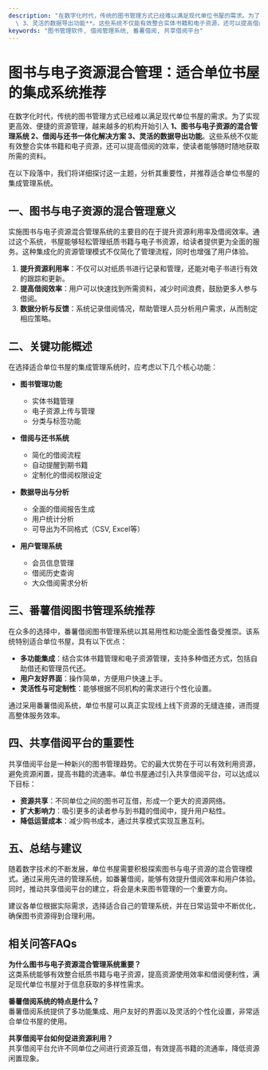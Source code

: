 ```yaml
---
description: "在数字化时代，传统的图书管理方式已经难以满足现代单位书屋的需求。为了实现更高效、便捷的资源管理，越来越多的机构开始引入 **1、图书与电子资源的混合管理系统 2、借阅与还书一体化解决方案\
  \ 3、灵活的数据导出功能**。这些系统不仅能有效整合实体书籍和电子资源，还可以提高借阅的效率，使读者能够随时随地获取所需的资料。"
keywords: "图书管理软件, 借阅管理系统, 番薯借阅, 共享借阅平台"
---
```

# 图书与电子资源混合管理：适合单位书屋的集成系统推荐

在数字化时代，传统的图书管理方式已经难以满足现代单位书屋的需求。为了实现更高效、便捷的资源管理，越来越多的机构开始引入 **1、图书与电子资源的混合管理系统 2、借阅与还书一体化解决方案 3、灵活的数据导出功能**。这些系统不仅能有效整合实体书籍和电子资源，还可以提高借阅的效率，使读者能够随时随地获取所需的资料。

在以下段落中，我们将详细探讨这一主题，分析其重要性，并推荐适合单位书屋的集成管理系统。

## **一、图书与电子资源的混合管理意义**

实施图书与电子资源混合管理系统的主要目的在于提升资源利用率及借阅效率。通过这个系统，书屋能够轻松管理纸质书籍与电子书资源，给读者提供更为全面的服务。这种集成化的资源管理模式不仅简化了管理流程，同时也增强了用户体验。

1. **提升资源利用率**：不仅可以对纸质书进行记录和管理，还能对电子书进行有效的跟踪和更新。
2. **提高借阅效率**：用户可以快速找到所需资料，减少时间浪费，鼓励更多人参与借阅。
3. **数据分析与反馈**：系统记录借阅情况，帮助管理人员分析用户需求，从而制定相应策略。

## **二、关键功能概述**

在选择适合单位书屋的集成管理系统时，应考虑以下几个核心功能：

- **图书管理功能**
    - 实体书籍管理
    - 电子资源上传与管理
    - 分类与标签功能

- **借阅与还书系统**
    - 简化的借阅流程
    - 自动提醒到期书籍
    - 定制化的借阅权限设定

- **数据导出与分析**
    - 全面的借阅报告生成
    - 用户统计分析
    - 可导出为不同格式（CSV, Excel等）

- **用户管理系统**
    - 会员信息管理
    - 借阅历史查询
    - 大众借阅需求分析

## **三、番薯借阅图书管理系统推荐**

在众多的选择中，番薯借阅图书管理系统以其易用性和功能全面性备受推崇。该系统特别适合单位书屋，具有以下优点：

- **多功能集成**：结合实体书籍管理和电子资源管理，支持多种借还方式，包括自助借还和管理员代还。
- **用户友好界面**：操作简单，方便用户快速上手。
- **灵活性与可定制性**：能够根据不同机构的需求进行个性化设置。

通过采用番薯借阅系统，单位书屋可以真正实现线上线下资源的无缝连接，进而提高整体服务效率。

## **四、共享借阅平台的重要性**

共享借阅平台是一种新兴的图书管理趋势。它的最大优势在于可以有效利用资源，避免资源闲置，提高书籍的流通率。单位书屋通过引入共享借阅平台，可以达成以下目标：

- **资源共享**：不同单位之间的图书可互借，形成一个更大的资源网络。
- **扩大影响力**：吸引更多的读者参与到书籍的借阅中，提升用户粘性。
- **降低运营成本**：减少购书成本，通过共享模式实现互惠互利。

## **五、总结与建议**

随着数字技术的不断发展，单位书屋需要积极探索图书与电子资源的混合管理模式。通过采用先进的管理系统，如番薯借阅，能够有效提升借阅效率和用户体验。同时，推动共享借阅平台的建立，将会是未来图书管理的一个重要方向。

建议各单位根据实际需求，选择适合自己的管理系统，并在日常运营中不断优化，确保图书资源得到合理利用。

## 相关问答FAQs

**为什么图书与电子资源混合管理系统重要？**  
这类系统能够有效整合纸质书籍与电子资源，提高资源使用效率和借阅便利性，满足现代单位书屋对于信息获取的多样性需求。

**番薯借阅系统的特点是什么？**  
番薯借阅系统提供了多功能集成、用户友好的界面以及灵活的个性化设置，非常适合单位书屋的使用。

**共享借阅平台如何促进资源利用？**  
共享借阅平台允许不同单位之间进行资源互借，有效提高书籍的流通率，降低资源闲置现象。
